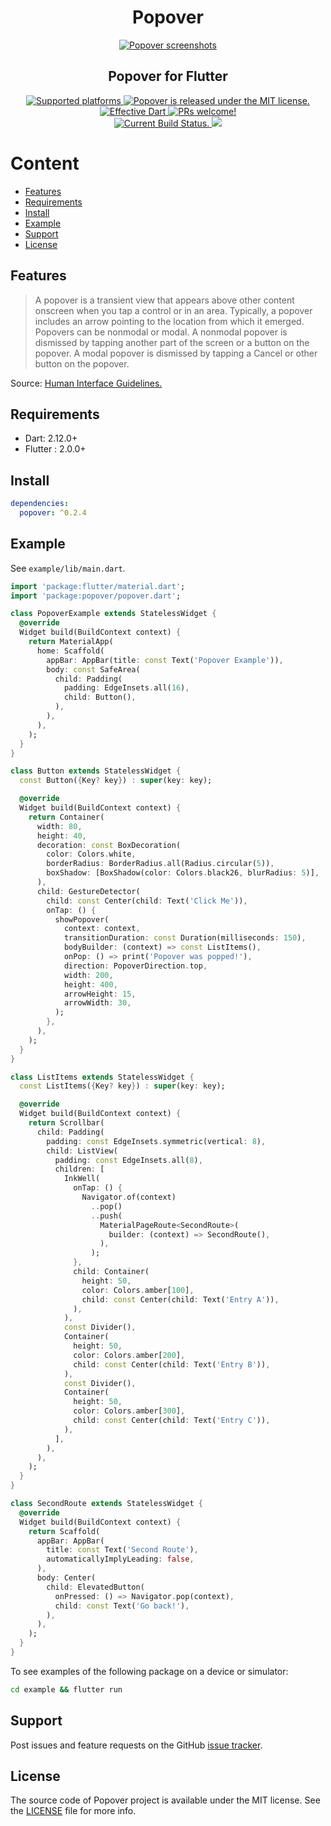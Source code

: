 <h1 align="center">Popover</h1>

<p align="center">
  <a href="https://github.com/minikin/popover/">
    <img src="https://i.ibb.co/0DW1XQ0/popover-demo.png" alt="Popover screenshots" />
  </a>
<h2 align="center">Popover for Flutter</h2>
</p>

<p align="center">

  <a href="https://github.com/minikin/popover">
    <img src="https://img.shields.io/badge/platforms-iOS%20%7C%20iPadOS%20%7C%20macOS%20%7C%20Android%20%7C%20Web-green.svg" alt="Supported platforms" />
  </a>

   <a href="https://github.com/minikin/popover/blob/main/LICENSE">
    <img src="https://img.shields.io/badge/license-MIT-blue.svg" alt="Popover is released under the MIT license." />
  </a>

  <a href="https://github.com/tenhobi/effective_dart">
    <img src="https://img.shields.io/badge/style-effective_dart-40c4ff.svg" alt="Effective Dart" />
  </a>

  <a href="https://github.com/minikin/popover/blob/main/CODE_OF_CONDUCT.md">
    <img src="https://img.shields.io/badge/PRs-welcome-brightgreen.svg" alt="PRs welcome!" />
  </a>

  </br>

   <a href="https://github.com/minikin/popover/actions">
    <img src="https://github.com/minikin/popover/workflows/On%20Pull%20Request/badge.svg" alt="Current Build Status." />
  </a>

  <a href="https://codecov.io/gh/minikin/popover">
    <img src="https://codecov.io/gh/minikin/popover/branch/main/graph/badge.svg?token=CHT3D24SOQ"/>
  </a>

</p>


# Content

- [Features](#features)
- [Requirements](#requirements)
- [Install](#install)
- [Example](#example)
- [Support](#support)
- [License](#license)

## Features

> A popover is a transient view that appears above other content onscreen when you tap a control or in an area. Typically, a popover includes an arrow pointing to the location from which it emerged. Popovers can be nonmodal or modal. A nonmodal popover is dismissed by tapping another part of the screen or a button on the popover. A modal popover is dismissed by tapping a Cancel or other button on the popover.

Source: [Human Interface Guidelines.
](https://developer.apple.com/design/human-interface-guidelines/ios/views/popovers/)

## Requirements

- Dart: 2.12.0+
- Flutter : 2.0.0+

## Install

```yaml
dependencies:
  popover: ^0.2.4
```

## Example

See `example/lib/main.dart`.

```dart
import 'package:flutter/material.dart';
import 'package:popover/popover.dart';

class PopoverExample extends StatelessWidget {
  @override
  Widget build(BuildContext context) {
    return MaterialApp(
      home: Scaffold(
        appBar: AppBar(title: const Text('Popover Example')),
        body: const SafeArea(
          child: Padding(
            padding: EdgeInsets.all(16),
            child: Button(),
          ),
        ),
      ),
    );
  }
}

class Button extends StatelessWidget {
  const Button({Key? key}) : super(key: key);

  @override
  Widget build(BuildContext context) {
    return Container(
      width: 80,
      height: 40,
      decoration: const BoxDecoration(
        color: Colors.white,
        borderRadius: BorderRadius.all(Radius.circular(5)),
        boxShadow: [BoxShadow(color: Colors.black26, blurRadius: 5)],
      ),
      child: GestureDetector(
        child: const Center(child: Text('Click Me')),
        onTap: () {
          showPopover(
            context: context,
            transitionDuration: const Duration(milliseconds: 150),
            bodyBuilder: (context) => const ListItems(),
            onPop: () => print('Popover was popped!'),
            direction: PopoverDirection.top,
            width: 200,
            height: 400,
            arrowHeight: 15,
            arrowWidth: 30,
          );
        },
      ),
    );
  }
}

class ListItems extends StatelessWidget {
  const ListItems({Key? key}) : super(key: key);

  @override
  Widget build(BuildContext context) {
    return Scrollbar(
      child: Padding(
        padding: const EdgeInsets.symmetric(vertical: 8),
        child: ListView(
          padding: const EdgeInsets.all(8),
          children: [
            InkWell(
              onTap: () {
                Navigator.of(context)
                  ..pop()
                  ..push(
                    MaterialPageRoute<SecondRoute>(
                      builder: (context) => SecondRoute(),
                    ),
                  );
              },
              child: Container(
                height: 50,
                color: Colors.amber[100],
                child: const Center(child: Text('Entry A')),
              ),
            ),
            const Divider(),
            Container(
              height: 50,
              color: Colors.amber[200],
              child: const Center(child: Text('Entry B')),
            ),
            const Divider(),
            Container(
              height: 50,
              color: Colors.amber[300],
              child: const Center(child: Text('Entry C')),
            ),
          ],
        ),
      ),
    );
  }
}

class SecondRoute extends StatelessWidget {
  @override
  Widget build(BuildContext context) {
    return Scaffold(
      appBar: AppBar(
        title: const Text('Second Route'),
        automaticallyImplyLeading: false,
      ),
      body: Center(
        child: ElevatedButton(
          onPressed: () => Navigator.pop(context),
          child: const Text('Go back!'),
        ),
      ),
    );
  }
}
```

To see examples of the following package on a device or simulator:

```sh
cd example && flutter run
```

## Support

Post issues and feature requests on the GitHub [issue tracker](https://github.com/minikin/popover/issues).


## License

The source code of Popover project is available under the MIT license.
See the [LICENSE](https://github.com/minikin/popover/blob/main/LICENSE) file for more info.
